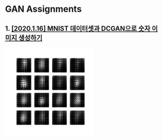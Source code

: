 # GAN Assignments
## 1. [[2020.1.16] MNIST 데이터셋과 DCGAN으로 숫자 이미지 생성하기](https://github.com/yh08037/GAN_Assignments/tree/master/%5B1%5DDCGAN_MNIST)

![dcgan_mnist](./[1]DCGAN_MNIST/images/dcgan_mnist.gif)
